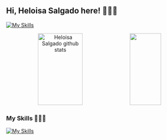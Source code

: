 ## Hi, Heloisa Salgado here! 🙋🏾‍♀️

[![My Skills](https://skillicons.dev/icons?i=linkedin)](https://www.linkedin.com/in/heloisa-salgado-30a312284/)

<div align="center">  
  <img width="49%" height="195px" src="https://github-readme-stats.vercel.app/api?username=HeloSalgado&show_icons=true&count_private=true&hide_border=true&title_color=4169E1&icon_color=4169E1&text_color=A9A9A9&bg_color=0d1117" alt="Heloisa Salgado github stats" /> 
  <img width="41%" height="195px" src="https://github-readme-stats.vercel.app/api/top-langs/?username=HeloSalgado&layout=compact&hide_border=true&title_color=4169E1&text_color=4169E1&bg_color=0d1117" />
</div>

### My Skills 👩🏾‍💻
[![My Skills](https://skillicons.dev/icons?i=js,html,css,java,mysql)](https://skillicons.dev)

